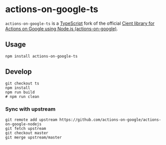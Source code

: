 # actions-on-google-ts

`actions-on-google-ts` is a [TypeScript](https://www.typescriptlang.org/) fork of the official [Cient library for Actions on Google using Node.js (actions-on-google)](https://github.com/actions-on-google/actions-on-google-nodejs).


## Usage

    npm install actions-on-google-ts


## Develop

    git checkout ts
    npm install
    npm run build
    # npm run clean

### Sync with upstream

    git remote add upstream https://github.com/actions-on-google/actions-on-google-nodejs
    git fetch upstream
    git checkout master
    git merge upstream/master
